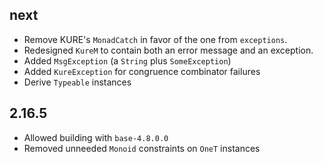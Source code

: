 ## next
* Remove KURE's `MonadCatch` in favor of the one from `exceptions`.
 * Redesigned `KureM` to contain both an error message and an exception.
 * Added `MsgException` (a `String` plus `SomeException`)
 * Added `KureException` for congruence combinator failures
* Derive `Typeable` instances

## 2.16.5
* Allowed building with `base-4.8.0.0`
* Removed unneeded `Monoid` constraints on `OneT` instances
